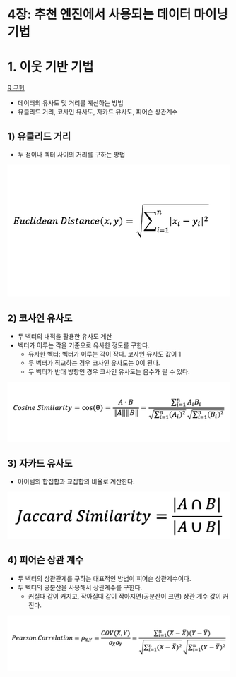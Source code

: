 4장: 추천 엔진에서 사용되는 데이터 마이닝 기법
====================================

# 1. 이웃 기반 기법
[R 구현](./r/neighbor_method.r)
- 데이터의 유사도 및 거리를 계산하는 방법
- 유클리드 거리, 코사인 유사도, 자카드 유사도, 피어슨 상관계수

## 1) 유클리드 거리
- 두 점이나 벡터 사이의 거리를 구하는 방법

![](./equations/euclidean_distance.png)

## 2) 코사인 유사도
- 두 벡터의 내적을 활용한 유사도 계산
- 벡터가 이루는 각을 기준으로 유사한 정도를 구한다.
  - 유사한 벡터: 벡터가 이루는 각이 작다. 코사인 유사도 값이 1
  - 두 벡터가 직교하는 경우 코사인 유사도는 0이 된다.
  - 두 벡터가 반대 방향인 경우 코사인 유사도는 음수가 될 수 있다.

![](./equations/cosine_similarity.png)

## 3) 자카드 유사도
- 아이템의 합집합과 교집합의 비율로 계산한다.

![](./equations/jaccard_similarity.png)

## 4) 피어슨 상관 계수
- 두 벡터의 상관관계를 구하는 대표적인 방법이 피어슨 상관계수이다.
- 두 벡터의 공분산을 사용해서 상관계수를 구한다.
  - 커질때 같이 커지고, 작아질때 같이 작아지면(공분산이 크면) 상관 계수 값이 커진다.

![](./equations/pearson_correlation.png)
